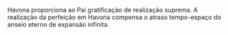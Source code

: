 ﻿Havona proporciona ao Pai gratificação de realização suprema. A realização da perfeição em Havona compensa o atraso tempo-espaço do anseio eterno de expansão infinita.